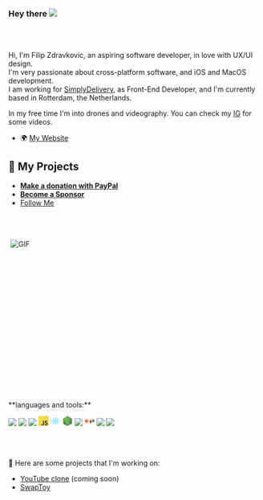 ### Hey there <img src="https://media.giphy.com/media/hvRJCLFzcasrR4ia7z/giphy.gif" width="25px">

<a href="https://www.linkedin.com/in/filipzd/">
  <img align="left" alt="" width="22px" src="https://raw.githubusercontent.com/peterthehan/peterthehan/master/assets/linkedin.svg" />
</a>
<a href="https://www.behance.net/filipzd">
  <img align="left" alt="" width="22px" src="https://cdn.worldvectorlogo.com/logos/behance-1.svg" />
</a>
<br>
<br>

Hi, I'm Filip Zdravkovic, an aspiring software developer, in love with UX/UI design.  
I'm very passionate about cross-platform software, and iOS and MacOS development.  
I am working for [SimplyDelivery](https://www.simplydelivery.nl), as Front-End Developer, and I'm currently based in Rotterdam, the Netherlands.

In my free time I'm into drones and videography. You can check my [IG](https://www.instagram.com/filip.zd/) for some videos.

- 🌍 [My Website](https://filipzd.me)

## 🚀 My Projects

- [**Make a donation with PayPal**](https://www.paypal.com/paypalme/danielemargutti/20)
- [**Become a Sponsor**](https://github.com/sponsors/malcommac)
- [Follow Me](https://github.com/malcommac)


<br>
<br>
<br>
<img align="right" alt="GIF" src="https://github.com/abhisheknaiidu/abhisheknaiidu/blob/master/code.gif?raw=true" width="500" height="320" />
**languages and tools:**


<code><img height="20" src="https://upload.wikimedia.org/wikipedia/commons/thumb/6/62/CSS3_logo.svg/240px-CSS3_logo.svg.png"></code>
<code><img height="20" src="https://upload.wikimedia.org/wikipedia/commons/thumb/b/b2/Bootstrap_logo.svg/1280px-Bootstrap_logo.svg.png"></code>
<code><img height="20" src="https://upload.wikimedia.org/wikipedia/commons/thumb/d/d5/Tailwind_CSS_Logo.svg/1024px-Tailwind_CSS_Logo.svg.png"></code>
<code><img height="20" src="https://raw.githubusercontent.com/github/explore/80688e429a7d4ef2fca1e82350fe8e3517d3494d/topics/javascript/javascript.png"></code>
<code><img height="20" src="https://raw.githubusercontent.com/github/explore/80688e429a7d4ef2fca1e82350fe8e3517d3494d/topics/react/react.png"></code>
<code><img height="20" src="https://raw.githubusercontent.com/github/explore/80688e429a7d4ef2fca1e82350fe8e3517d3494d/topics/nodejs/nodejs.png"></code>
<code><img height="20" src="https://avatars.githubusercontent.com/u/210414?s=200&v=4"></code>
<code><img height="20" src="https://raw.githubusercontent.com/github/explore/80688e429a7d4ef2fca1e82350fe8e3517d3494d/topics/git/git.png"></code>
<code><img height="20" src="https://cdn.icon-icons.com/icons2/2415/PNG/512/gitlab_original_logo_icon_146503.png"></code>
<code><img height="20" src="https://cmm.nl/wp-content/uploads/2021/05/a558b426cb8973523f37bbed94cf0f09.png"></code>

<br>
<br>

:rocket: Here are some projects that I'm working on:
- [YouTube clone](https://github.com/phila9/) (coming soon)
- [SwapToy](https://swaptoy.herokuapp.com)

<!--
**phila9/phila9** is a ✨ _special_ ✨ repository because its `README.md` (this file) appears on your GitHub profile.

Here are some ideas to get you started:

- 🔭 I’m currently working on ...
- 🌱 I’m currently learning ...
- 👯 I’m looking to collaborate on ...
- 🤔 I’m looking for help with ...
- 💬 Ask me about ...
- 📫 How to reach me: ...
- 😄 Pronouns: ...
- ⚡ Fun fact: ...
-->

